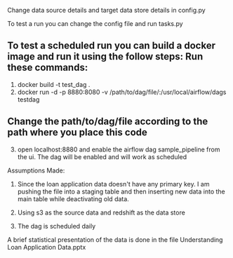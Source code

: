 Change data source details and target data store details in config.py

To test a run you can change the config file and run tasks.py

To test a scheduled run you can build a docker image and run it using the follow steps:
Run these commands:
----------------------------------------------------------------------------------
1. docker build -t test_dag .
2. docker run -d -p 8880:8080 -v /path/to/dag/file/:/usr/local/airflow/dags testdag

Change the path/to/dag/file according to the path where you place this code
----------------------------------------------------------------------------------
3. open localhost:8880 and enable the airflow dag sample_pipeline from the ui. The dag will be enabled
and will work as scheduled


Assumptions Made:

1) Since the loan application data doesn't have any primary key. I am pushing the file into a staging table
and then inserting new data into the main table while deactivating old data.

2) Using s3 as the source data and redshift as the data store
3) The dag is scheduled daily

A brief statistical presentation of the data is done in the file Understanding Loan Application Data.pptx
